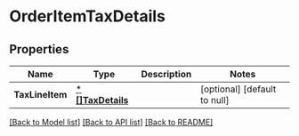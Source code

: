 # OrderItemTaxDetails

## Properties
Name | Type | Description | Notes
------------ | ------------- | ------------- | -------------
**TaxLineItem** | [***[]TaxDetails**](array.md) |  | [optional] [default to null]

[[Back to Model list]](../README.md#documentation-for-models) [[Back to API list]](../README.md#documentation-for-api-endpoints) [[Back to README]](../README.md)

